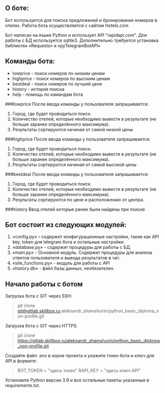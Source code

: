 ## О боте:

Бот используется для поиска предложений и бронирования номеров в отелях.
Работа бота осуществляется с сайтом Hotels.com

Бот написан на языке Python и использует API "rapidapi.com". Для работы с БД используется sqlite3. 
Дополнительно требуется установка библиотек «Requests» и «pyTelegramBotAPI»

## Команды бота:
* lowprice - поиск номеров по низким ценам
* highprice - поиск номеров по высоким ценам
* bestdeal - поиск номеров по лучшей цене
* history - история поиска
* help - помощь по камандам бота

###lowprice
После ввода команды у пользователя запрашивается:
1. Город, где будет проводиться поиск.
2. Количество отелей, которые необходимо вывести в результате (не больше
заранее определённого максимума).
3. Результаты сортируются начиная от самой низкой цены

###highprice
После ввода команды у пользователя запрашивается:
1. Город, где будет проводиться поиск.
2. Количество отелей, которые необходимо вывести в результате (не больше
заранее определённого максимума).
3. Результаты сортируются начиная от самой высокой цены

###bestdeal
После ввода команды у пользователя запрашивается:
1. Город, где будет проводиться поиск.
2. Количество отелей, которые необходимо вывести в результате (не больше
заранее определённого максимума).
3. Результаты сортируются по цене и расположению от центра.

###history
Ввод отелей которые ранее были найдены при поиске

## Бот состоит из следующих модулей:

1. «config.py» – содержит конфигурационные настройки, такие как API key, token для telegram бота и остальные настройки.
2. «database.py» - содержит процедуры для работы с БД.
3. «main.py» - Основной модуль. Содержит процедуры для анализа ответов пользователя и вывода результатов в чат.
4. «site_functions.py» - модуль для работы c API
5. «history.db» - файл базы данных, необязателен.

## Начало работы с ботом

Загрузка бота с GIT через SSH:
> git clone git@gitlab.skillbox.ru:aleksandr_shamshurin/python_basic_diploma_non-profile.git

Загрузка бота с GIT через HTTPS:

>git clone https://gitlab.skillbox.ru/aleksandr_shamshurin/python_basic_diploma_non-profile.git

Создайте файл .env в корне проекта и укажите токен бота и ключ для API в формате:
>BOT_TOKEN = "здесь токен"
>RAPI_KEY = "здесь ключ API"

Установите Python версии 3.9 и все остальные пакеты указанные в requirements.txt.


